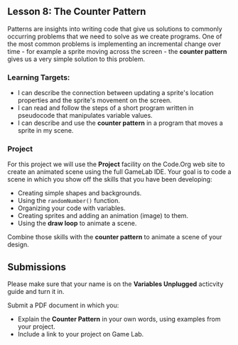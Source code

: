## Lesson 8: The Counter Pattern

Patterns are insights into writing code that give us solutions to commonly occurring problems that we need to solve as we create programs. One of the most common problems is implementing an incremental change over time - for example a sprite moving across the screen - the **counter pattern** gives us a very simple solution to this problem.

### Learning Targets:

* I can describe the connection between updating a sprite's location properties and the sprite's movement on the screen.
* I can read and follow the steps of a short program written in pseudocode that manipulates variable values.
* I can describe and use the **counter pattern** in a program that moves a sprite in my scene.

### Project

For this project we will use the **Project** facility on the Code.Org web site to create an animated scene using the full GameLab IDE. Your goal is to code a scene in which you show off the skills that you have been developing:

* Creating simple shapes and backgrounds.
* Using the ```randomNumber()``` function.
* Organizing your code with variables.
* Creating sprites and adding an animation (image) to them.
* Using the **draw loop** to animate a scene.

Combine those skills with the **counter pattern** to animate a scene of your design.

## Submissions

Please make sure that your name is on the **Variables Unplugged** acticvity guide and turn it in.

Submit a PDF document in which you:

* Explain the **Counter Pattern** in your own words, using examples from your project.
* Include a link to your project on Game Lab.

